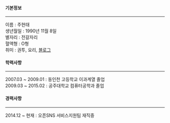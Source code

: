 
#### 기본정보
----
이름 : 주현태  
생년월일 : 1990년 11월 8일  
별자리 : 전갈자리  
혈액형 : O형  
취미 : 권투, 요리, [블로그](http://blog.naver.com/jabel123)  

#### 학력사항
----
2007.03 ~ 2009.01 : 동인천 고등학교 이과계열 졸업  
2009.03 ~ 2015.02 : 공주대학교 컴퓨터공학과 졸업  

#### 경력사항
----
2014.12 ~ 현재 : 오픈SNS 서비스지원팀 재직중  



